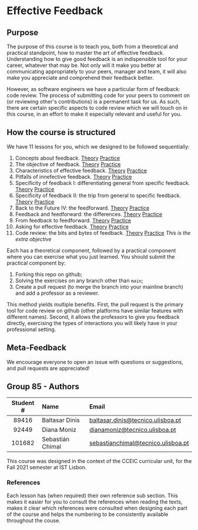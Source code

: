# Effective Feedback

## Purpose

The purpose of this course is to teach you, both from a theoretical and practical standpoint, how to master the art of effective feedback.
Understanding how to give good feedback is an indispensible tool for your career, whatever that may be. Not only will it make you better at communicating appropriately to your peers, manager and team, it will also make you appreciate and comprehend their feedback better.

However, as software engineers we have a particular form of feedback: code review. The process of submitting code for your peers to comment on (or reviewing other's contributions) is a permanent task for us. As such, there are certain specific aspects to code review which we will touch on in this course, in an effort to make it especially relevant and useful for you.

## How the course is structured

We have 11 lessons for you, which we designed to be followed sequentially:

1. Concepts about feedback. [Theory](/lessons/01_concepts_theory.md) [Practice](/lessons/01_concepts_practice.md)
1. The objective of feedback. [Theory](/lessons/02_objective_theory.md) [Practice](/lessons/02_objective_practice.md)
1. Characteristics of effective feedback. [Theory](/lessons/03_characteristics_theory.md) [Practice](/lessons/03_characteristics_practice.md)
1. Pitfalls of innefective feedback. [Theory](/lessons/04_innefective_theory.md) [Practice](/lessons/04_innefective_practice.md)
1. Specificity of feedback I: differentiating general from specific feedback. [Theory](/lessons/05_specificity_diff_theory.md) [Practice](/lessons/05_specificity_diff_practice.md)
1. Specificity of feedback II: the trip from general to specific feedback. [Theory](/lessons/06_specificity_change_theory.md) [Practice](/lessons/06_specificity_change_practice.md)
1. Back to the Future IV: the feedforward. [Theory](/lessons/07_feedforward_intro_theory.md) [Practice](/lessons/07_feedforward_intro_practice.md)
1. Feedback and feedforward: the differences. [Theory](/lessons/08_feedforward_diff_theory.md) [Practice](/lessons/08_feedforward_diff_practice.md)
1. From feedback to feedforward. [Theory](/lessons/09_feedforward_change_theory.md) [Practice](/lessons/09_feedforward_change_practice.md)
1. Asking for effective feedback. [Theory](/lessons/10_asking_theory.md) [Practice](/lessons/10_asking_practice.md)
1. Code review: the bits and bytes of feedback. [Theory](/lessons/11_code_review_theory.md) [Practice](/lessons/11_code_review_practice.md) *This is the extra objective*

Each has a theoretical component, followed by a practical component where you can exercise what you just learned. You should submit the practical component by:

1. Forking this repo on github;
1. Solving the exercises on any branch other than `main`;
1. Create a pull request (to merge the branch into your mainline branch) and add a professor as a reviewer.

This method yields multiple benefits. First, the pull request is the primary tool for code review on github (other platforms have similar features with different names). Second, it allows the professors to give you feedback directly, exercising the types of interactions you will likely have in your professional setting.

## Meta-Feedback

We encourage everyone to open an issue with questions or suggestions, and pull requests are appreciated!

## Group 85 - Authors

| Student # | Name   | Email |
|:------:|:-----------------|:----------------------------------|
|  89416 | Baltasar Dinis   | baltasar.dinis@tecnico.ulisboa.pt |
|  92449 | Diana Moniz      | dianamoniz@tecnico.ulisboa.pt     |
| 101682 | Sebastián Chimal | sebastianchimal@tecnico.ulisboa.pt |


This course was designed in the context of the CCEIC curricular unit, for the Fall 2021 semester at IST Lisbon.

### References

Each lesson has (when required) their own reference sub section. This makes it easier for you to consult the references when reading the texts, makes it clear which references were consulted when designing each part of the course and helps the numbering to be consistently available throughout the couse.
